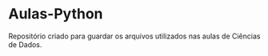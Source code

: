 # Aulas-Python
Repositório criado para guardar os arquivos utilizados nas aulas de Ciências de Dados.
